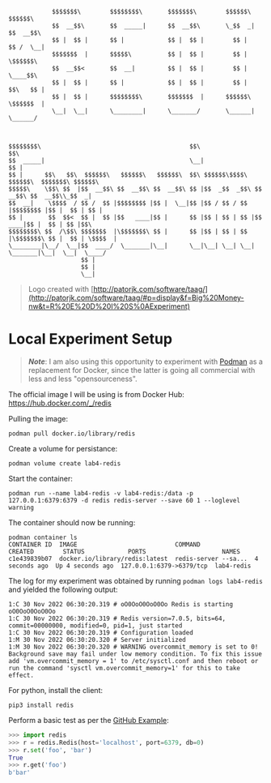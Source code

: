 ```text
            $$$$$$$\        $$$$$$$$\       $$$$$$$\        $$$$$$\        $$$$$$\                           
            $$  __$$\       $$  _____|      $$  __$$\       \_$$  _|      $$  __$$\                          
            $$ |  $$ |      $$ |            $$ |  $$ |        $$ |        $$ /  \__|                         
            $$$$$$$  |      $$$$$\          $$ |  $$ |        $$ |        \$$$$$$\                           
            $$  __$$<       $$  __|         $$ |  $$ |        $$ |         \____$$\                          
            $$ |  $$ |      $$ |            $$ |  $$ |        $$ |        $$\   $$ |                         
            $$ |  $$ |      $$$$$$$$\       $$$$$$$  |      $$$$$$\       \$$$$$$  |                         
            \__|  \__|      \________|      \_______/       \______|       \______/                          
                                                                                                 
                                                                                                 
                                                                                                 
$$$$$$$$\                                         $$\                                    $$\     
$$  _____|                                        \__|                                   $$ |    
$$ |      $$\   $$\  $$$$$$\   $$$$$$\   $$$$$$\  $$\ $$$$$$\$$$$\   $$$$$$\  $$$$$$$\ $$$$$$\   
$$$$$\    \$$\ $$  |$$  __$$\ $$  __$$\ $$  __$$\ $$ |$$  _$$  _$$\ $$  __$$\ $$  __$$\\_$$  _|  
$$  __|    \$$$$  / $$ /  $$ |$$$$$$$$ |$$ |  \__|$$ |$$ / $$ / $$ |$$$$$$$$ |$$ |  $$ | $$ |    
$$ |       $$  $$<  $$ |  $$ |$$   ____|$$ |      $$ |$$ | $$ | $$ |$$   ____|$$ |  $$ | $$ |$$\ 
$$$$$$$$\ $$  /\$$\ $$$$$$$  |\$$$$$$$\ $$ |      $$ |$$ | $$ | $$ |\$$$$$$$\ $$ |  $$ | \$$$$  |
\________|\__/  \__|$$  ____/  \_______|\__|      \__|\__| \__| \__| \_______|\__|  \__|  \____/ 
                    $$ |                                                                         
                    $$ |                                                                         
                    \__|                     
```

> Logo created with [http://patorjk.com/software/taag/](http://patorjk.com/software/taag/#p=display&f=Big%20Money-nw&t=R%20E%20D%20I%20S%0AExperiment)

# Local Experiment Setup

> _**Note**_: I am also using this opportunity to experiment with [Podman](https://podman.io/) as a replacement for Docker, since the latter is going all commercial with less and less "opensourceness".

The official image I will be using is from Docker Hub: https://hub.docker.com/_/redis

Pulling the image:

```shell
podman pull docker.io/library/redis
```

Create a volume for persistance:

```shell
podman volume create lab4-redis
```

Start the container:

```shell
podman run --name lab4-redis -v lab4-redis:/data -p 127.0.0.1:6379:6379 -d redis redis-server --save 60 1 --loglevel warning
```

The container should now be running:

```shell
podman container ls                                                                                                         
CONTAINER ID  IMAGE                           COMMAND               CREATED        STATUS            PORTS                     NAMES
c1e439839b07  docker.io/library/redis:latest  redis-server --sa...  4 seconds ago  Up 4 seconds ago  127.0.0.1:6379->6379/tcp  lab4-redis
```

The log for my experiment was obtained by running `podman logs lab4-redis` and yielded the following output:

```text
1:C 30 Nov 2022 06:30:20.319 # oO0OoO0OoO0Oo Redis is starting oO0OoO0OoO0Oo
1:C 30 Nov 2022 06:30:20.319 # Redis version=7.0.5, bits=64, commit=00000000, modified=0, pid=1, just started
1:C 30 Nov 2022 06:30:20.319 # Configuration loaded
1:M 30 Nov 2022 06:30:20.320 # Server initialized
1:M 30 Nov 2022 06:30:20.320 # WARNING overcommit_memory is set to 0! Background save may fail under low memory condition. To fix this issue add 'vm.overcommit_memory = 1' to /etc/sysctl.conf and then reboot or run the command 'sysctl vm.overcommit_memory=1' for this to take effect.
```

For python, install the client:

```shell
pip3 install redis
```

Perform a basic test as per the [GitHub Example](https://github.com/redis/redis-py#basic-example):

```python
>>> import redis
>>> r = redis.Redis(host='localhost', port=6379, db=0)
>>> r.set('foo', 'bar')
True
>>> r.get('foo')
b'bar'
```


